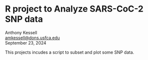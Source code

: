 # R project to Analyze SARS-CoC-2 SNP data

Anthony Kessell     
amkessell@dons.usfca.edu         
September 23, 2024    

This projects incudes a script to subset and plot some SNP data.
